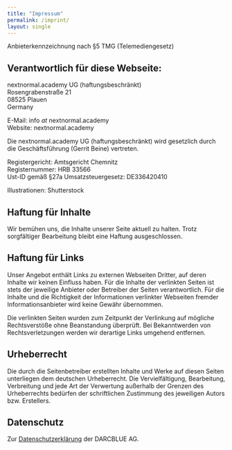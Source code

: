 ```yaml
---
title: "Impressum"
permalink: /imprint/
layout: single
---
```


Anbieterkennzeichnung nach §5 TMG (Telemediengesetz)

## Verantwortlich für diese Webseite:

nextnormal.academy UG (haftungsbeschränkt)<br />
Rosengrabenstraße 21<br />
08525 Plauen<br />
Germany<br />

E-Mail: info _at_ nextnormal.academy<br />
Website: nextnormal.academy<br />

Die nextnormal.academy UG (haftungsbeschränkt) wird gesetzlich durch die Geschäftsführung (Gerrit Beine) vertreten.

Registergericht: Amtsgericht Chemnitz<br />
Registernummer: HRB 33566<br />
Ust-ID gemäß §27a Umsatzsteuergesetz: DE336420410

Illustrationen: Shutterstock

## Haftung für Inhalte

Wir bemühen uns, die Inhalte unserer Seite aktuell zu halten. Trotz sorgfältiger Bearbeitung bleibt eine Haftung ausgeschlossen.

## Haftung für Links

Unser Angebot enthält Links zu externen Webseiten Dritter, auf deren Inhalte wir keinen Einfluss haben. Für die Inhalte der verlinkten Seiten ist stets der jeweilige Anbieter oder Betreiber der Seiten verantwortlich. Für die Inhalte und die Richtigkeit der Informationen verlinkter Webseiten fremder Informationsanbieter wird keine Gewähr übernommen.

Die verlinkten Seiten wurden zum Zeitpunkt der Verlinkung auf mögliche Rechtsverstöße ohne Beanstandung überprüft. Bei Bekanntwerden von Rechtsverletzungen werden wir derartige Links umgehend entfernen.

## Urheberrecht

Die durch die Seitenbetreiber erstellten Inhalte und Werke auf diesen Seiten unterliegen dem deutschen Urheberrecht. Die Vervielfältigung, Bearbeitung, Verbreitung und jede Art der Verwertung außerhalb der Grenzen des Urheberrechts bedürfen der schriftlichen Zustimmung des jeweiligen Autors bzw. Erstellers.

## Datenschutz

Zur [Datenschutzerklärung](https://www.darcblue.com/datenschutz/) der DARCBLUE AG.
